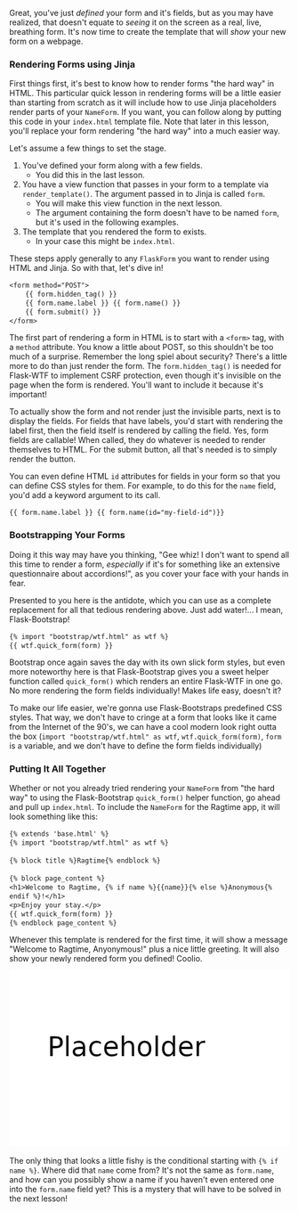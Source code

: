 Great, you've just *defined* your form and it's fields, but as you may have realized, that doesn't equate to *seeing* it on the screen as a real, live, breathing form. It's now time to create the template that will *show* your new form on a webpage.

### Rendering Forms using Jinja

First things first, it's best to know how to render forms "the hard way" in HTML. This particular quick lesson in rendering forms will be a little easier than starting from scratch as it will include how to use Jinja placeholders render parts of your `NameForm`. If you want, you can follow along by putting this code in your `index.html` template file. Note that later in this lesson, you'll replace your form rendering "the hard way" into a much easier way.

Let's assume a few things to set the stage.

1. You've defined your form along with a few fields.
   - You did this in the last lesson.
2. You have a view function that passes in your form to a template via `render_template()`. The argument passed in to Jinja is called `form`.
   - You will make this view function in the next lesson.
   - The argument containing the form doesn't have to be named `form`, but it's used in the following examples.
3. The template that you rendered the form to exists.
   - In your case this might be `index.html`.

These steps apply generally to any `FlaskForm` you want to render using HTML and Jinja. So with that, let's dive in!

```jinja2
<form method="POST">
	{{ form.hidden_tag() }}
	{{ form.name.label }} {{ form.name() }}
	{{ form.submit() }}
</form>
```

The first part of rendering a form in HTML is to start with a `<form>` tag, with a `method` attribute. You know a little about POST, so this shouldn't be too much of a surprise. Remember the long spiel about security? There's a little more to do than just render the form. The `form.hidden_tag()` is needed for Flask-WTF to implement CSRF protection, even though it's invisible on the page when the form is rendered. You'll want to include it because it's important!

To actually show the form and not render just the invisible parts, next is to display the fields. For fields that have labels, you'd start with rendering the label first, then the field itself is rendered by calling the field. Yes, form fields are callable! When called, they do whatever is needed to render themselves to HTML. For the submit button, all that's needed is to simply render the button.

You can even define HTML `id` attributes for fields in your form so that you can define CSS styles for them. For example, to do this for the `name` field, you'd add a keyword argument to its call.

```jinja2
{{ form.name.label }} {{ form.name(id="my-field-id")}}
```

### Bootstrapping Your Forms

Doing it this way may have you thinking, "Gee whiz! I don't want to spend all this time to render a form, *especially* if it's for something like an extensive questionnaire about accordions!", as you cover your face with your hands in fear.

Presented to you here is the antidote, which you can use as a complete replacement for all that tedious rendering above. Just add water!... I mean, Flask-Bootstrap!

```jinja2
{% import "bootstrap/wtf.html" as wtf %}
{{ wtf.quick_form(form) }}
```

Bootstrap once again saves the day with its own slick form styles, but even more noteworthy here is that Flask-Bootstrap gives you a sweet helper function called `quick_form()` which renders an entire Flask-WTF in one go. No more rendering the form fields individually! Makes life easy, doesn't it?

To make our life easier, we're gonna use Flask-Bootstraps predefined CSS styles. That way, we don't have to cringe at a form that looks like it came from the Internet of the 90's, we can have a cool modern look right outta the box (`import "bootstrap/wtf.html" as wtf`, `wtf.quick_form(form)`, `form` is a variable, and we don't have to define the form fields individually)

### Putting It All Together

Whether or not you already tried rendering your `NameForm` from "the hard way" to using the Flask-Bootstrap `quick_form()` helper function, go ahead and pull up `index.html`. To include the `NameForm` for the Ragtime app, it will look something like this:

```jinja2
{% extends 'base.html' %}
{% import "bootstrap/wtf.html" as wtf %}

{% block title %}Ragtime{% endblock %}

{% block page_content %}
<h1>Welcome to Ragtime, {% if name %}{{name}}{% else %}Anonymous{% endif %}!</h1>
<p>Enjoy your stay.</p>
{{ wtf.quick_form(form) }}
{% endblock page_content %}
```

Whenever this template is rendered for the first time, it will show a message "Welcome to Ragtime, Anyonymous!" plus a nice little greeting. It will also show your newly rendered form you defined! Coolio.

[//]: # (Of course the form can't be shown yet because there's no view function...)

![](../images/placeholder.png)

The only thing that looks a little fishy is the conditional starting with `{% if name %}`. Where did that `name` come from? It's not the same as `form.name`, and how can you possibly show a name if you haven't even entered one into the `form.name` field yet? This is a mystery that will have to be solved in the next lesson!
